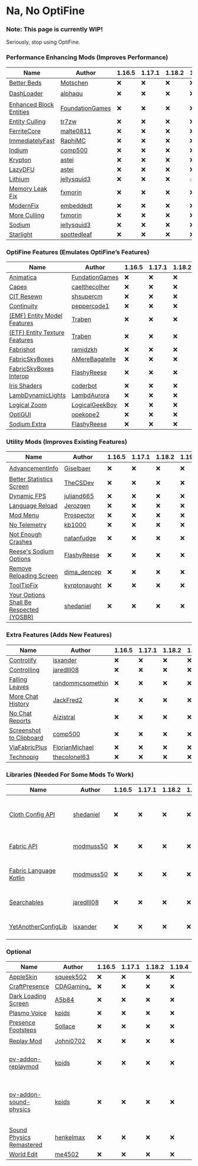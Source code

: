 # Na, No OptiFine

### Note: This page is currently WIP!

Seriously, stop using OptiFine.

### Performance Enhancing Mods (Improves Performance)

| Name                                                        | Author                                                       | 1.16.5 | 1.17.1 | 1.18.2 | 1.19.4 | 1.20.2 | Description |
|-------------------------------------------------------------|--------------------------------------------------------------|--------|--------|--------|--------|--------|-------------|
| [Better Beds](https://modrinth.com/mod/better-beds)         | [Motschen](https://modrinth.com/user/Motschen)               | ❌      | ❌      | ❌      | ❌      | ✅      |             |
| [DashLoader](https://modrinth.com/mod/dashloader)           | [alphaqu](https://modrinth.com/user/alphaqu)                 | ❌      | ❌      | ❌      | ❌      | 🟡     |             |
| [Enhanced Block Entities](https://modrinth.com/mod/ebe)     | [FoundationGames](https://modrinth.com/user/FoundationGames) | ❌      | ❌      | ❌      | ❌      | 🟡     |             |
| [Entity Culling](https://modrinth.com/mod/entityculling)    | [tr7zw](https://modrinth.com/user/tr7zw)                     | ❌      | ❌      | ❌      | ❌      | ✅      |             |
| [FerriteCore](https://modrinth.com/mod/ferrite-core)        | [malte0811](https://modrinth.com/user/malte0811)             | ❌      | ❌      | ❌      | ❌      | ✅      |             |
| [ImmediatelyFast](https://modrinth.com/mod/immediatelyfast) | [RaphiMC](https://modrinth.com/user/RaphiMC)                 | ❌      | ❌      | ❌      | ❌      | ✅      |             |
| [Indium](https://modrinth.com/mod/indium)                   | [comp500](https://modrinth.com/user/comp500)                 | ❌      | ❌      | ❌      | ❌      | ✅      |             |
| [Krypton](https://modrinth.com/mod/krypton)                 | [astei](https://modrinth.com/user/astei)                     | ❌      | ❌      | ❌      | ❌      | ✅      |             |
| [LazyDFU](https://modrinth.com/mod/lazydfu)                 | [astei](https://modrinth.com/user/astei)                     | ❌      | ❌      | ❌      | ❌      | ✅      |             |
| [Lithium](https://modrinth.com/mod/lazydfu)                 | [jellysquid3](https://modrinth.com/user/jellysquid3)         | ❌      | ❌      | ❌      | ✅      | ✅      |             |
| [Memory Leak Fix](https://modrinth.com/mod/memoryleakfix)   | [fxmorin](https://modrinth.com/user/fxmorin)                 | ❌      | ❌      | ❌      | ❌      | 🟡     |             |
| [ModernFix](https://modrinth.com/mod/modernfix)             | [embeddedt](https://modrinth.com/user/embeddedt)             | ❌      | ❌      | ❌      | ❌      | ✅      |             |
| [More Culling](https://modrinth.com/mod/moreculling)        | [fxmorin](https://modrinth.com/user/fxmorin)                 | ❌      | ❌      | ❌      | ❌      | ✅      |             |
| [Sodium](https://modrinth.com/mod/sodium)                   | [jellysquid3](https://modrinth.com/user/jellysquid3)         | ❌      | ❌      | ❌      | ❌      | ✅      |             |
| [Starlight](https://modrinth.com/mod/starlight)             | [spottedleaf](https://modrinth.com/user/spottedleaf)         | ❌      | ❌      | ❌      | ❌      | ✅      |             |

### OptiFine Features (Emulates OptiFine’s Features)

| Name                                                                            | Author                                                      | 1.16.5 | 1.17.1 | 1.18.2 | 1.19.4 | 1.20.2 | Description |
|---------------------------------------------------------------------------------|-------------------------------------------------------------|--------|--------|--------|--------|--------|-------------|
| [Animatica](https://modrinth.com/mod/animatica)                                 | [FundationGames](https://modrinth.com/user/FoundationGames) | ❌      | ❌      | ❌      | ❌      | ✅      |             |
| [Capes](https://modrinth.com/mod/capes)                                         | [caelthecolher](https://modrinth.com/user/caelthecolher)    | ❌      | ❌      | ❌      | ❌      | ✅      |             |
| [CIT Resewn](https://modrinth.com/mod/cit-resewn)                               | [shsupercm](https://modrinth.com/user/shsupercm)            | ❌      | ❌      | ❌      | ❌      | ✅      |             |
| [Continuity](https://modrinth.com/mod/continuity)                               | [peppercode1](https://modrinth.com/user/peppercode1)        | ❌      | ❌      | ❌      | ❌      | ✅      |             |
| [(EMF) Entity Model Features](https://modrinth.com/mod/entity-model-features)   | [Traben](https://modrinth.com/user/Traben)                  | ❌      | ❌      | ❌      | ❌      | ✅      |             |
| [(ETF) Entity Texture Features](https://modrinth.com/mod/entitytexturefeatures) | [Traben](https://modrinth.com/user/Traben)                  | ❌      | ❌      | ❌      | ❌      | ✅      |             |
| [Fabrishot](https://modrinth.com/mod/fabrishot)                                 | [ramidzkh](https://modrinth.com/user/ramidzkh)              | ❌      | ❌      | ❌      | ❌      | ✅      |             |
| [FabricSkyBoxes](https://modrinth.com/mod/fabricskyboxes)                       | [AMereBagatelle](https://modrinth.com/user/AMereBagatelle)  | ❌      | ❌      | ❌      | ❌      | ✅      |             |
| [FabricSkyBoxes Interop](https://modrinth.com/mod/fabricskyboxes-interop)       | [FlashyReese](https://modrinth.com/user/FlashyReese)        | ❌      | ❌      | ❌      | ❌      | ✅      |             |
| [Iris Shaders](https://modrinth.com/mod/iris)                                   | [coderbot](https://modrinth.com/user/coderbot)              | ❌      | ❌      | ❌      | ❌      | ✅      |             |
| [LambDynamicLights](https://modrinth.com/mod/lambdynamiclights)                 | [LambdAurora](https://modrinth.com/user/LambdAurora)        | ❌      | ❌      | ❌      | ❌      | ✅      |             |
| [Logical Zoom](https://modrinth.com/mod/logical-zoom)                           | [LogicalGeekBoy](https://modrinth.com/user/LogicalGeekBoy)  | ❌      | ❌      | ❌      | ❌      | ✅      |             |
| [OptiGUI](https://modrinth.com/mod/optigui)                                     | [opekope2](https://modrinth.com/user/opekope2)              | ❌      | ❌      | ❌      | ❌      | ✅      |             |
| [Sodium Extra](https://modrinth.com/mod/sodium-extra)                           | [FlashyReese](https://modrinth.com/user/FlashyReese)        | ❌      | ❌      | ❌      | ❌      | ✅      |             |

### Utility Mods (Improves Existing Features)

| Name                                                                      | Author                                                 | 1.16.5 | 1.17.1 | 1.18.2 | 1.19.4 | 1.20.2 | Description |
|---------------------------------------------------------------------------|--------------------------------------------------------|--------|--------|--------|--------|--------|-------------|
| [AdvancementInfo](https://modrinth.com/mod/advancementinfo)               | [Giselbaer](https://modrinth.com/user/Giselbaer)       | ❌      | ❌      | ❌      | ❌      | 🟡     |             |
| [Better Statistics Screen](https://modrinth.com/mod/better-stats)         | [TheCSDev](https://modrinth.com/user/TheCSDev)         | ❌      | ❌      | ❌      | ❌      | ✅      |             |
| [Dynamic FPS](https://modrinth.com/mod/dynamic-fps)                       | [juliand665](https://modrinth.com/user/juliand665)     | ❌      | ❌      | ❌      | ❌      | ✅      |             |
| [Language Reload](https://modrinth.com/mod/language-reload)               | [Jerozgen](https://modrinth.com/user/Jerozgen)         | ❌      | ❌      | ❌      | ❌      | ✅      |             |
| [Mod Menu](https://modrinth.com/mod/modmenu)                              | [Prospector](https://modrinth.com/user/Prospector)     | ❌      | ❌      | ❌      | ❌      | ✅      |             |
| [No Telemetry](https://modrinth.com/mod/no-telemetry)                     | [kb1000](https://modrinth.com/user/kb1000)             | ❌      | ❌      | ❌      | ❌      | ✅      |             |
| [Not Enough Crashes](https://modrinth.com/mod/notenoughcrashes)           | [natanfudge](https://modrinth.com/user/natanfudge)     | ❌      | ❌      | ❌      | ❌      | ✅      |             |
| [Reese's Sodium Options](https://modrinth.com/mod/reeses-sodium-options)  | [FlashyReese](https://modrinth.com/user/FlashyReese)   | ❌      | ❌      | ❌      | ❌      | ✅      |             |
| [Remove Reloading Screen](https://modrinth.com/mod/rrls)                  | [dima_dencep](https://modrinth.com/user/dima_dencep)   | ❌      | ❌      | ❌      | ❌      | 🟡     |             |
| [ToolTipFix](https://modrinth.com/mod/tooltipfix)                         | [kyrptonaught](https://modrinth.com/user/kyrptonaught) | ❌      | ❌      | ❌      | ❌      | ✅      |             |
| [Your Options Shall Be Respected (YOSBR)](https://modrinth.com/mod/yosbr) | [shedaniel](https://modrinth.com/user/shedaniel)       | ❌      | ❌      | ❌      | ❌      | ✅      |             |

### Extra Features (Adds New Features)

| Name                                                                        | Author                                                         | 1.16.5 | 1.17.1 | 1.18.2 | 1.19.4 | 1.20.2 | Description |
|-----------------------------------------------------------------------------|----------------------------------------------------------------|--------|--------|--------|--------|--------|-------------|
| [Controlify](https://modrinth.com/mod/controlify)                           | [isxander](https://modrinth.com/user/isxander)                 | ❌      | ❌      | ❌      | ❌      | ✅      |             |
| [Controlling](https://modrinth.com/mod/controlling)                         | [jaredlll08](https://modrinth.com/user/jaredlll08)             | ❌      | ❌      | ❌      | ❌      | ✅      |             |
| [Falling Leaves](https://modrinth.com/mod/fallingleaves)                    | [randommcsomethin](https://modrinth.com/user/randommcsomethin) | ❌      | ❌      | ❌      | ❌      | ✅      |             |
| [More Chat History](https://modrinth.com/mod/morechathistory)               | [JackFred2](https://modrinth.com/user/JackFred2)               | ❌      | ❌      | ❌      | ❌      | ✅      |             |
| [No Chat Reports](https://modrinth.com/mod/no-chat-reports)                 | [Aizistral](https://modrinth.com/user/Aizistral)               | ❌      | ❌      | ❌      | ❌      | ✅      |             |
| [Screenshot to Clipboard](https://modrinth.com/mod/screenshot-to-clipboard) | [comp500](https://modrinth.com/user/comp500)                   | ❌      | ❌      | ❌      | ❌      | ✅      |             |
| [ViaFabricPlus](https://modrinth.com/mod/viafabricplus)                     | [FlorianMichael](https://modrinth.com/user/FlorianMichael)     | ❌      | ❌      | ❌      | ❌      | ✅      |             |
| [Technopig](https://modrinth.com/mod/technomodel)                           | [thecolonel63](https://modrinth.com/user/thecolonel63)         | ❌      | ❌      | ❌      | ❌      | ✅      |             |

### Libraries (Needed For Some Mods To Work)

| Name                                                                      | Author                                             | 1.16.5 | 1.17.1 | 1.18.2 | 1.19.4 | 1.20.2 | Description                                |
|---------------------------------------------------------------------------|----------------------------------------------------|--------|--------|--------|--------|--------|--------------------------------------------|
| [Cloth Config API](https://modrinth.com/mod/cloth-config)                 | [shedaniel](https://modrinth.com/user/shedaniel)   | ❌      | ❌      | ❌      | ❌      | ✅      | Required for Falling Leaves & More Culling |
| [Fabric API](https://modrinth.com/mod/fabric-api)                         | [modmuss50](https://modrinth.com/user/modmuss50)   | ❌      | ❌      | ❌      | ❌      | ✅      | Required for most mods                     |
| [Fabric Language Kotlin](https://modrinth.com/mod/fabric-language-kotlin) | [modmuss50](https://modrinth.com/user/modmuss50)   | ❌      | ❌      | ❌      | ❌      | ✅      | Required for Capes, OptiGUI & OptiGlue     |
| [Searchables](https://modrinth.com/mod/searchables)                       | [jaredlll08](https://modrinth.com/user/jaredlll08) | ❌      | ❌      | ❌      | ❌      | ✅      | Required for Controlling                   |
| [YetAnotherConfigLib](https://modrinth.com/mod/yacl)                      | [isxander](https://modrinth.com/user/isxander)     | ❌      | ❌      | ❌      | ❌      | ✅      | Required for Controlify                    |

### Optional

| Name                                                                          | Author                                            | 1.16.5 | 1.17.1 | 1.18.2 | 1.19.4 | 1.20.2 | Description                                       |
|-------------------------------------------------------------------------------|---------------------------------------------------|--------|--------|--------|--------|--------|---------------------------------------------------|
| [AppleSkin](https://modrinth.com/mod/appleskin)                               | [squeek502](https://modrinth.com/user/squeek502)  | ❌      | ❌      | ❌      | ❌      | ✅      |                                                   |
| [CraftPresence](https://modrinth.com/mod/craftpresence)                       | [CDAGaming_](https://modrinth.com/user/CDAGaming) | ❌      | ❌      | ❌      | ❌      | ✅      |                                                   |
| [Dark Loading Screen](https://modrinth.com/mod/dark-loading-screen)           | [A5b84](https://modrinth.com/user/A5b84)          | ❌      | ❌      | ❌      | ❌      | ✅      |                                                   |
| [Plasmo Voice](https://modrinth.com/plugin/plasmo-voice)                      | [kpids](https://modrinth.com/user/kpids)          | ❌      | ❌      | ❌      | ❌      | ✅      |                                                   |
| [Presence Footsteps](https://modrinth.com/mod/presence-footsteps)             | [Sollace](https://modrinth.com/user/Sollace)      | ❌      | ❌      | ❌      | ❌      | ✅      |                                                   |
| [Replay Mod](https://modrinth.com/mod/replaymod)                              | [Johni0702](https://modrinth.com/user/Johni0702)  | ❌      | ❌      | ❌      | ❌      | 🟡     |                                                   |
| [pv-addon-replaymod](https://modrinth.com/mod/pv-addon-replaymod)             | [kpids](https://modrinth.com/user/kpids)          | ❌      | ❌      | ❌      | ❌      | 🟡     | *Requires Replay Mod & Plasmo Voice               |
| [pv-addon-sound-physics](https://modrinth.com/mod/pv-addon-soundphysics/)     | [kpids](https://modrinth.com/user/kpids)          | ❌      | ❌      | ❌      | ❌      | 🟡     | *Requires Plasmo Voice & Sound Physics Remastered |
| [Sound Physics Remastered](https://modrinth.com/mod/sound-physics-remastered) | [henkelmax](https://modrinth.com/user/henkelmax)  | ❌      | ❌      | ❌      | ❌      | 🟡     |                                                   |
| [World Edit](https://modrinth.com/plugin/worldedit)                           | [me4502](https://modrinth.com/user/me4502)        | ❌      | ❌      | ❌      | ❌      | ✅      |                                                   |